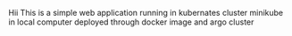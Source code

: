 Hii This is a simple web application running in kubernates cluster minikube in local computer deployed through docker image and argo cluster

